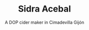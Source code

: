 ---
layout: page
title: Sidra Acebal
subtitle: A DOP cider maker in Cimadevilla Gijón
permalink: /culture/products/cider/llagares/Acebal.html
toc: true
toc_sticky: true
toc_label: The Method
sidebar:
  nav: culture_full
---